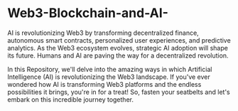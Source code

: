 # Web3-Blockchain-and-AI-
AI is revolutionizing Web3 by transforming decentralized finance, autonomous smart contracts, personalized user experiences, and predictive analytics. As the Web3 ecosystem evolves, strategic AI adoption will shape its future. Humans and AI are paving the way for a decentralized revolution.

In this Repository, we'll delve into the amazing ways in which Artificial Intelligence (AI) is revolutionizing the Web3 landscape. If you've ever wondered how AI is transforming Web3 platforms and the endless possibilities it brings, you're in for a treat! So, fasten your seatbelts and let's embark on this incredible journey together. 

